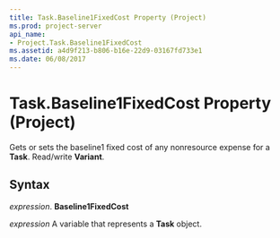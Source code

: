 ```yaml
---
title: Task.Baseline1FixedCost Property (Project)
ms.prod: project-server
api_name:
- Project.Task.Baseline1FixedCost
ms.assetid: a4d9f213-b806-b16e-22d9-03167fd733e1
ms.date: 06/08/2017
---
```



# Task.Baseline1FixedCost Property (Project)

Gets or sets the baseline1 fixed cost of any nonresource expense for a **Task**. Read/write **Variant**.


## Syntax

 _expression_. **Baseline1FixedCost**

 _expression_ A variable that represents a **Task** object.


